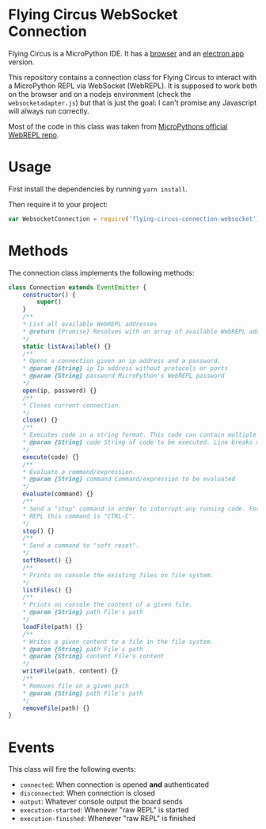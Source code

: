 # Flying Circus WebSocket Connection

Flying Circus is a MicroPython IDE. It has a [browser](https://github.com/murilopolese/flying-circus-web) and an [electron app](https://github.com/murilopolese/flying-circus-electron) version.

This repository contains a connection class for Flying Circus to interact with a MicroPython REPL via WebSocket (WebREPL). It is supposed to work both on the browser and on a nodejs environment (check the `websocketadapter.js`) but that is just the goal: I can't promise any Javascript will always run correctly.

Most of the code in this class was taken from [MicroPythons official WebREPL repo](https://github.com/micropython/webrepl).

# Usage

First install the dependencies by running `yarn install`.

Then require it to your project:

```javascript
var WebsocketConnection = require('flying-circus-connection-websocket')
```

# Methods

The connection class implements the following methods:

```javascript
class Connection extends EventEmitter {
    constructor() {
        super()
    }
    /**
    * List all available WebREPL addresses
    * @return {Promise} Resolves with an array of available WebREPL addresses
    */
    static listAvailable() {}
    /**
    * Opens a connection given an ip address and a password.
    * @param {String} ip Ip address without protocols or ports
    * @param {String} password MicroPython's WebREPL password
    */
    open(ip, password) {}
    /**
    * Closes current connection.
    */
    close() {}
    /**
    * Executes code in a string format. This code can contain multiple lines.
    * @param {String} code String of code to be executed. Line breaks must be `\n`
    */
    execute(code) {}
    /**
    * Evaluate a command/expression.
    * @param {String} command Command/expression to be evaluated
    */
    evaluate(command) {}
    /**
    * Send a "stop" command in order to interrupt any running code. For serial
    * REPL this command is "CTRL-C".
    */
    stop() {}
    /**
    * Send a command to "soft reset".
    */
    softReset() {}
    /**
    * Prints on console the existing files on file system.
    */
    listFiles() {}
    /**
    * Prints on console the content of a given file.
    * @param {String} path File's path
    */
    loadFile(path) {}
    /**
    * Writes a given content to a file in the file system.
    * @param {String} path File's path
    * @param {String} content File's content
    */
    writeFile(path, content) {}
    /**
    * Removes file on a given path
    * @param {String} path File's path
    */
    removeFile(path) {}
}
```

# Events

This class will fire the following events:

- `connected`: When connection is opened **and** authenticated
- `disconnected`: When connection is closed
- `output`: Whatever console output the board sends
- `execution-started`: Whenever "raw REPL" is started
- `execution-finished`: Whenever "raw REPL" is finished
